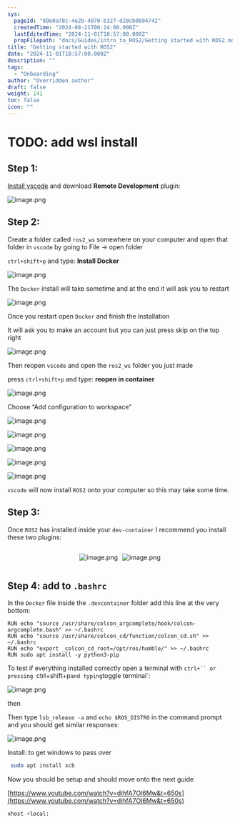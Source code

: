 ```yaml
---
sys:
  pageId: "89e0a78c-4e2b-4070-b327-d28cb0694742"
  createdTime: "2024-08-21T00:24:00.000Z"
  lastEditedTime: "2024-11-01T18:57:00.000Z"
  propFilepath: "docs/Guides/intro_to_ROS2/Getting started with ROS2.md"
title: "Getting started with ROS2"
date: "2024-11-01T18:57:00.000Z"
description: ""
tags:
  - "Onboarding"
author: "Overridden author"
draft: false
weight: 141
toc: false
icon: ""
---
```


# TODO: add wsl install

## Step 1:

[Install vscode](https://code.visualstudio.com/download) and download **Remote Development** plugin:

![image.png](https://prod-files-secure.s3.us-west-2.amazonaws.com/d518164a-d88e-44d1-a4ee-3adb3bd8bce0/efb52993-1881-4a40-b95e-6f020334f022/image.png?X-Amz-Algorithm=AWS4-HMAC-SHA256&X-Amz-Content-Sha256=UNSIGNED-PAYLOAD&X-Amz-Credential=ASIAZI2LB466SZWELS3I%2F20250423%2Fus-west-2%2Fs3%2Faws4_request&X-Amz-Date=20250423T200959Z&X-Amz-Expires=3600&X-Amz-Security-Token=IQoJb3JpZ2luX2VjEGwaCXVzLXdlc3QtMiJGMEQCIF5tSaxcYTYkt7oK0cL2y7y3EsBTk8SV5R8bmY%2F%2F7YeIAiAg%2FCDjCgl2Z8QG6LBqkV566YPw2ZWVRrKZ869CfoZHUyqIBAj1%2F%2F%2F%2F%2F%2F%2F%2F%2F%2F8BEAAaDDYzNzQyMzE4MzgwNSIMvoEwANZzoWrZ3XBaKtwDPGbtwbLc%2Boog51cTvn1iSt%2BXQdsXxpgNQ5ktxrxpsTcHOAb9l3YFFo4w6NTTgZEJ%2FfeBqyVmBm3XKcVqlXTJjh2DDhh9xgtSJMvTMLgl7UgVoECQFErWnToBQU7Bj06qpAGyo6yUtTcBL8PNzd93MIWVHmOVJyTIVCkOxsIusVxOt7LBoYHTC24WNn2dYTdDzhtEISgOrntpouTMVRbSRSsCAxlONp0MYgrAVrUWKmpWjLv6Ulf%2Bmq2SEql4DntpC6RtrFFjfdbX1CtlyW9hyb4W2GWXSwPTBI38Fa8SnG2kA3NrIywdz0hV5GR%2BGSCUHKp1QeF2oZm%2FVbSWqAivoqyiTNGyEJVqj7CAkVMmC8x9JU%2BJvoew64o9U8tB%2BYtjF6NKyd64m59mljTX12fpFCdhLxJFI%2BLTqgWAcI3a7w5h%2FxrBAo7tJl8cd1kiZbPkKJcFNwmQh0lltmhwnClFeWxAYrU7Jso2q7kBrfrWbY6DbfW1Fb8XzL6%2BG2Zle%2BsNMCGO8JcO%2Fl8657tSNL6cArmIcwtqZT7Kt2Q9h3kxB9eI6oUp0JgCznPyYIVQ11PC8NcW1Oqi2pghniIJg%2BQ7uny%2Fyf4SeVq76%2FFfOSGI4mFyU8Jr4FCUu8uRTaQwyo2lwAY6pgHyl%2F7DtoHV3qRxtevghFhPZC8ikZqD5LxZENU3Hjc9pRgPNSBNZOUxtBwX0sZ%2BuY65I59tCZq8GJA2kJWyZMPfSR6ko4k1zH3JkhL13rmgtBUYuIJhryw%2FRFoyRN8z02OtHZ4T5i7R42EytN1BOZGlXCrMLiv7lqTNeNmOOCdhW%2BoXcDW6z4q9SfTCoH4EWp%2Bh1GARMfKHjc6exSf%2F%2FFmV6ThCncyg&X-Amz-Signature=5567c87b4f9380acb5f4216fb9e120a1514a6558185d44db0a2353b574381c52&X-Amz-SignedHeaders=host&x-id=GetObject)

## Step 2:

Create a folder called `ros2_ws` somewhere on your computer and open that folder in `vscode` by going to File → open folder 

`ctrl+shift+p` and type: **Install Docker**

![image.png](https://prod-files-secure.s3.us-west-2.amazonaws.com/d518164a-d88e-44d1-a4ee-3adb3bd8bce0/2269dc0e-1cd5-47ff-bceb-c04ad9b2eab0/image.png?X-Amz-Algorithm=AWS4-HMAC-SHA256&X-Amz-Content-Sha256=UNSIGNED-PAYLOAD&X-Amz-Credential=ASIAZI2LB466SZWELS3I%2F20250423%2Fus-west-2%2Fs3%2Faws4_request&X-Amz-Date=20250423T200959Z&X-Amz-Expires=3600&X-Amz-Security-Token=IQoJb3JpZ2luX2VjEGwaCXVzLXdlc3QtMiJGMEQCIF5tSaxcYTYkt7oK0cL2y7y3EsBTk8SV5R8bmY%2F%2F7YeIAiAg%2FCDjCgl2Z8QG6LBqkV566YPw2ZWVRrKZ869CfoZHUyqIBAj1%2F%2F%2F%2F%2F%2F%2F%2F%2F%2F8BEAAaDDYzNzQyMzE4MzgwNSIMvoEwANZzoWrZ3XBaKtwDPGbtwbLc%2Boog51cTvn1iSt%2BXQdsXxpgNQ5ktxrxpsTcHOAb9l3YFFo4w6NTTgZEJ%2FfeBqyVmBm3XKcVqlXTJjh2DDhh9xgtSJMvTMLgl7UgVoECQFErWnToBQU7Bj06qpAGyo6yUtTcBL8PNzd93MIWVHmOVJyTIVCkOxsIusVxOt7LBoYHTC24WNn2dYTdDzhtEISgOrntpouTMVRbSRSsCAxlONp0MYgrAVrUWKmpWjLv6Ulf%2Bmq2SEql4DntpC6RtrFFjfdbX1CtlyW9hyb4W2GWXSwPTBI38Fa8SnG2kA3NrIywdz0hV5GR%2BGSCUHKp1QeF2oZm%2FVbSWqAivoqyiTNGyEJVqj7CAkVMmC8x9JU%2BJvoew64o9U8tB%2BYtjF6NKyd64m59mljTX12fpFCdhLxJFI%2BLTqgWAcI3a7w5h%2FxrBAo7tJl8cd1kiZbPkKJcFNwmQh0lltmhwnClFeWxAYrU7Jso2q7kBrfrWbY6DbfW1Fb8XzL6%2BG2Zle%2BsNMCGO8JcO%2Fl8657tSNL6cArmIcwtqZT7Kt2Q9h3kxB9eI6oUp0JgCznPyYIVQ11PC8NcW1Oqi2pghniIJg%2BQ7uny%2Fyf4SeVq76%2FFfOSGI4mFyU8Jr4FCUu8uRTaQwyo2lwAY6pgHyl%2F7DtoHV3qRxtevghFhPZC8ikZqD5LxZENU3Hjc9pRgPNSBNZOUxtBwX0sZ%2BuY65I59tCZq8GJA2kJWyZMPfSR6ko4k1zH3JkhL13rmgtBUYuIJhryw%2FRFoyRN8z02OtHZ4T5i7R42EytN1BOZGlXCrMLiv7lqTNeNmOOCdhW%2BoXcDW6z4q9SfTCoH4EWp%2Bh1GARMfKHjc6exSf%2F%2FFmV6ThCncyg&X-Amz-Signature=c6593b1c359ea993a596734c3443077f6f1aea0a3b0ee792d8c1667eb51553f1&X-Amz-SignedHeaders=host&x-id=GetObject)

The `Docker` install will take sometime and at the end it will ask you to restart

![image.png](https://prod-files-secure.s3.us-west-2.amazonaws.com/d518164a-d88e-44d1-a4ee-3adb3bd8bce0/ed233f78-be33-4b1f-b89c-9c346c0e961e/image.png?X-Amz-Algorithm=AWS4-HMAC-SHA256&X-Amz-Content-Sha256=UNSIGNED-PAYLOAD&X-Amz-Credential=ASIAZI2LB466SZWELS3I%2F20250423%2Fus-west-2%2Fs3%2Faws4_request&X-Amz-Date=20250423T200959Z&X-Amz-Expires=3600&X-Amz-Security-Token=IQoJb3JpZ2luX2VjEGwaCXVzLXdlc3QtMiJGMEQCIF5tSaxcYTYkt7oK0cL2y7y3EsBTk8SV5R8bmY%2F%2F7YeIAiAg%2FCDjCgl2Z8QG6LBqkV566YPw2ZWVRrKZ869CfoZHUyqIBAj1%2F%2F%2F%2F%2F%2F%2F%2F%2F%2F8BEAAaDDYzNzQyMzE4MzgwNSIMvoEwANZzoWrZ3XBaKtwDPGbtwbLc%2Boog51cTvn1iSt%2BXQdsXxpgNQ5ktxrxpsTcHOAb9l3YFFo4w6NTTgZEJ%2FfeBqyVmBm3XKcVqlXTJjh2DDhh9xgtSJMvTMLgl7UgVoECQFErWnToBQU7Bj06qpAGyo6yUtTcBL8PNzd93MIWVHmOVJyTIVCkOxsIusVxOt7LBoYHTC24WNn2dYTdDzhtEISgOrntpouTMVRbSRSsCAxlONp0MYgrAVrUWKmpWjLv6Ulf%2Bmq2SEql4DntpC6RtrFFjfdbX1CtlyW9hyb4W2GWXSwPTBI38Fa8SnG2kA3NrIywdz0hV5GR%2BGSCUHKp1QeF2oZm%2FVbSWqAivoqyiTNGyEJVqj7CAkVMmC8x9JU%2BJvoew64o9U8tB%2BYtjF6NKyd64m59mljTX12fpFCdhLxJFI%2BLTqgWAcI3a7w5h%2FxrBAo7tJl8cd1kiZbPkKJcFNwmQh0lltmhwnClFeWxAYrU7Jso2q7kBrfrWbY6DbfW1Fb8XzL6%2BG2Zle%2BsNMCGO8JcO%2Fl8657tSNL6cArmIcwtqZT7Kt2Q9h3kxB9eI6oUp0JgCznPyYIVQ11PC8NcW1Oqi2pghniIJg%2BQ7uny%2Fyf4SeVq76%2FFfOSGI4mFyU8Jr4FCUu8uRTaQwyo2lwAY6pgHyl%2F7DtoHV3qRxtevghFhPZC8ikZqD5LxZENU3Hjc9pRgPNSBNZOUxtBwX0sZ%2BuY65I59tCZq8GJA2kJWyZMPfSR6ko4k1zH3JkhL13rmgtBUYuIJhryw%2FRFoyRN8z02OtHZ4T5i7R42EytN1BOZGlXCrMLiv7lqTNeNmOOCdhW%2BoXcDW6z4q9SfTCoH4EWp%2Bh1GARMfKHjc6exSf%2F%2FFmV6ThCncyg&X-Amz-Signature=b1c31368a1cc328c72ac296bd20bfd258c55e41a67b378cd0ac65c7d96157f7b&X-Amz-SignedHeaders=host&x-id=GetObject)

Once you restart open `Docker` and finish the installation

It will ask you to make an account but you can just press skip on the top right

![image.png](https://prod-files-secure.s3.us-west-2.amazonaws.com/d518164a-d88e-44d1-a4ee-3adb3bd8bce0/21010ad9-1659-4fd9-9f59-9932a09b2a3d/image.png?X-Amz-Algorithm=AWS4-HMAC-SHA256&X-Amz-Content-Sha256=UNSIGNED-PAYLOAD&X-Amz-Credential=ASIAZI2LB466SZWELS3I%2F20250423%2Fus-west-2%2Fs3%2Faws4_request&X-Amz-Date=20250423T200959Z&X-Amz-Expires=3600&X-Amz-Security-Token=IQoJb3JpZ2luX2VjEGwaCXVzLXdlc3QtMiJGMEQCIF5tSaxcYTYkt7oK0cL2y7y3EsBTk8SV5R8bmY%2F%2F7YeIAiAg%2FCDjCgl2Z8QG6LBqkV566YPw2ZWVRrKZ869CfoZHUyqIBAj1%2F%2F%2F%2F%2F%2F%2F%2F%2F%2F8BEAAaDDYzNzQyMzE4MzgwNSIMvoEwANZzoWrZ3XBaKtwDPGbtwbLc%2Boog51cTvn1iSt%2BXQdsXxpgNQ5ktxrxpsTcHOAb9l3YFFo4w6NTTgZEJ%2FfeBqyVmBm3XKcVqlXTJjh2DDhh9xgtSJMvTMLgl7UgVoECQFErWnToBQU7Bj06qpAGyo6yUtTcBL8PNzd93MIWVHmOVJyTIVCkOxsIusVxOt7LBoYHTC24WNn2dYTdDzhtEISgOrntpouTMVRbSRSsCAxlONp0MYgrAVrUWKmpWjLv6Ulf%2Bmq2SEql4DntpC6RtrFFjfdbX1CtlyW9hyb4W2GWXSwPTBI38Fa8SnG2kA3NrIywdz0hV5GR%2BGSCUHKp1QeF2oZm%2FVbSWqAivoqyiTNGyEJVqj7CAkVMmC8x9JU%2BJvoew64o9U8tB%2BYtjF6NKyd64m59mljTX12fpFCdhLxJFI%2BLTqgWAcI3a7w5h%2FxrBAo7tJl8cd1kiZbPkKJcFNwmQh0lltmhwnClFeWxAYrU7Jso2q7kBrfrWbY6DbfW1Fb8XzL6%2BG2Zle%2BsNMCGO8JcO%2Fl8657tSNL6cArmIcwtqZT7Kt2Q9h3kxB9eI6oUp0JgCznPyYIVQ11PC8NcW1Oqi2pghniIJg%2BQ7uny%2Fyf4SeVq76%2FFfOSGI4mFyU8Jr4FCUu8uRTaQwyo2lwAY6pgHyl%2F7DtoHV3qRxtevghFhPZC8ikZqD5LxZENU3Hjc9pRgPNSBNZOUxtBwX0sZ%2BuY65I59tCZq8GJA2kJWyZMPfSR6ko4k1zH3JkhL13rmgtBUYuIJhryw%2FRFoyRN8z02OtHZ4T5i7R42EytN1BOZGlXCrMLiv7lqTNeNmOOCdhW%2BoXcDW6z4q9SfTCoH4EWp%2Bh1GARMfKHjc6exSf%2F%2FFmV6ThCncyg&X-Amz-Signature=794f87b37f9d99494e7fd94b3f016c13977ff720079c9c4e2d05c1faaf63182d&X-Amz-SignedHeaders=host&x-id=GetObject)

Then reopen `vscode` and open the `ros2_ws` folder you just made

press `ctrl+shift+p` and type: **reopen in container**

![image.png](https://prod-files-secure.s3.us-west-2.amazonaws.com/d518164a-d88e-44d1-a4ee-3adb3bd8bce0/4e93b8c2-41ad-488c-8095-c74205196118/image.png?X-Amz-Algorithm=AWS4-HMAC-SHA256&X-Amz-Content-Sha256=UNSIGNED-PAYLOAD&X-Amz-Credential=ASIAZI2LB466SZWELS3I%2F20250423%2Fus-west-2%2Fs3%2Faws4_request&X-Amz-Date=20250423T200959Z&X-Amz-Expires=3600&X-Amz-Security-Token=IQoJb3JpZ2luX2VjEGwaCXVzLXdlc3QtMiJGMEQCIF5tSaxcYTYkt7oK0cL2y7y3EsBTk8SV5R8bmY%2F%2F7YeIAiAg%2FCDjCgl2Z8QG6LBqkV566YPw2ZWVRrKZ869CfoZHUyqIBAj1%2F%2F%2F%2F%2F%2F%2F%2F%2F%2F8BEAAaDDYzNzQyMzE4MzgwNSIMvoEwANZzoWrZ3XBaKtwDPGbtwbLc%2Boog51cTvn1iSt%2BXQdsXxpgNQ5ktxrxpsTcHOAb9l3YFFo4w6NTTgZEJ%2FfeBqyVmBm3XKcVqlXTJjh2DDhh9xgtSJMvTMLgl7UgVoECQFErWnToBQU7Bj06qpAGyo6yUtTcBL8PNzd93MIWVHmOVJyTIVCkOxsIusVxOt7LBoYHTC24WNn2dYTdDzhtEISgOrntpouTMVRbSRSsCAxlONp0MYgrAVrUWKmpWjLv6Ulf%2Bmq2SEql4DntpC6RtrFFjfdbX1CtlyW9hyb4W2GWXSwPTBI38Fa8SnG2kA3NrIywdz0hV5GR%2BGSCUHKp1QeF2oZm%2FVbSWqAivoqyiTNGyEJVqj7CAkVMmC8x9JU%2BJvoew64o9U8tB%2BYtjF6NKyd64m59mljTX12fpFCdhLxJFI%2BLTqgWAcI3a7w5h%2FxrBAo7tJl8cd1kiZbPkKJcFNwmQh0lltmhwnClFeWxAYrU7Jso2q7kBrfrWbY6DbfW1Fb8XzL6%2BG2Zle%2BsNMCGO8JcO%2Fl8657tSNL6cArmIcwtqZT7Kt2Q9h3kxB9eI6oUp0JgCznPyYIVQ11PC8NcW1Oqi2pghniIJg%2BQ7uny%2Fyf4SeVq76%2FFfOSGI4mFyU8Jr4FCUu8uRTaQwyo2lwAY6pgHyl%2F7DtoHV3qRxtevghFhPZC8ikZqD5LxZENU3Hjc9pRgPNSBNZOUxtBwX0sZ%2BuY65I59tCZq8GJA2kJWyZMPfSR6ko4k1zH3JkhL13rmgtBUYuIJhryw%2FRFoyRN8z02OtHZ4T5i7R42EytN1BOZGlXCrMLiv7lqTNeNmOOCdhW%2BoXcDW6z4q9SfTCoH4EWp%2Bh1GARMfKHjc6exSf%2F%2FFmV6ThCncyg&X-Amz-Signature=7ec93bdaaa3d6233a676e31decc6b02d2c313ee94dedd556242cf1ce81d8e96f&X-Amz-SignedHeaders=host&x-id=GetObject)

Choose “Add configuration to workspace”

![image.png](https://prod-files-secure.s3.us-west-2.amazonaws.com/d518164a-d88e-44d1-a4ee-3adb3bd8bce0/9560b282-5060-4989-ba37-97e7b2c22476/image.png?X-Amz-Algorithm=AWS4-HMAC-SHA256&X-Amz-Content-Sha256=UNSIGNED-PAYLOAD&X-Amz-Credential=ASIAZI2LB466SZWELS3I%2F20250423%2Fus-west-2%2Fs3%2Faws4_request&X-Amz-Date=20250423T200959Z&X-Amz-Expires=3600&X-Amz-Security-Token=IQoJb3JpZ2luX2VjEGwaCXVzLXdlc3QtMiJGMEQCIF5tSaxcYTYkt7oK0cL2y7y3EsBTk8SV5R8bmY%2F%2F7YeIAiAg%2FCDjCgl2Z8QG6LBqkV566YPw2ZWVRrKZ869CfoZHUyqIBAj1%2F%2F%2F%2F%2F%2F%2F%2F%2F%2F8BEAAaDDYzNzQyMzE4MzgwNSIMvoEwANZzoWrZ3XBaKtwDPGbtwbLc%2Boog51cTvn1iSt%2BXQdsXxpgNQ5ktxrxpsTcHOAb9l3YFFo4w6NTTgZEJ%2FfeBqyVmBm3XKcVqlXTJjh2DDhh9xgtSJMvTMLgl7UgVoECQFErWnToBQU7Bj06qpAGyo6yUtTcBL8PNzd93MIWVHmOVJyTIVCkOxsIusVxOt7LBoYHTC24WNn2dYTdDzhtEISgOrntpouTMVRbSRSsCAxlONp0MYgrAVrUWKmpWjLv6Ulf%2Bmq2SEql4DntpC6RtrFFjfdbX1CtlyW9hyb4W2GWXSwPTBI38Fa8SnG2kA3NrIywdz0hV5GR%2BGSCUHKp1QeF2oZm%2FVbSWqAivoqyiTNGyEJVqj7CAkVMmC8x9JU%2BJvoew64o9U8tB%2BYtjF6NKyd64m59mljTX12fpFCdhLxJFI%2BLTqgWAcI3a7w5h%2FxrBAo7tJl8cd1kiZbPkKJcFNwmQh0lltmhwnClFeWxAYrU7Jso2q7kBrfrWbY6DbfW1Fb8XzL6%2BG2Zle%2BsNMCGO8JcO%2Fl8657tSNL6cArmIcwtqZT7Kt2Q9h3kxB9eI6oUp0JgCznPyYIVQ11PC8NcW1Oqi2pghniIJg%2BQ7uny%2Fyf4SeVq76%2FFfOSGI4mFyU8Jr4FCUu8uRTaQwyo2lwAY6pgHyl%2F7DtoHV3qRxtevghFhPZC8ikZqD5LxZENU3Hjc9pRgPNSBNZOUxtBwX0sZ%2BuY65I59tCZq8GJA2kJWyZMPfSR6ko4k1zH3JkhL13rmgtBUYuIJhryw%2FRFoyRN8z02OtHZ4T5i7R42EytN1BOZGlXCrMLiv7lqTNeNmOOCdhW%2BoXcDW6z4q9SfTCoH4EWp%2Bh1GARMfKHjc6exSf%2F%2FFmV6ThCncyg&X-Amz-Signature=b19432bd55f0b25442e0aec3d817209b64e39c96289396010c2e0f45c3856375&X-Amz-SignedHeaders=host&x-id=GetObject)

![image.png](https://prod-files-secure.s3.us-west-2.amazonaws.com/d518164a-d88e-44d1-a4ee-3adb3bd8bce0/2ee63f81-886b-48e8-a553-dc6e5eac99e4/image.png?X-Amz-Algorithm=AWS4-HMAC-SHA256&X-Amz-Content-Sha256=UNSIGNED-PAYLOAD&X-Amz-Credential=ASIAZI2LB466SZWELS3I%2F20250423%2Fus-west-2%2Fs3%2Faws4_request&X-Amz-Date=20250423T200959Z&X-Amz-Expires=3600&X-Amz-Security-Token=IQoJb3JpZ2luX2VjEGwaCXVzLXdlc3QtMiJGMEQCIF5tSaxcYTYkt7oK0cL2y7y3EsBTk8SV5R8bmY%2F%2F7YeIAiAg%2FCDjCgl2Z8QG6LBqkV566YPw2ZWVRrKZ869CfoZHUyqIBAj1%2F%2F%2F%2F%2F%2F%2F%2F%2F%2F8BEAAaDDYzNzQyMzE4MzgwNSIMvoEwANZzoWrZ3XBaKtwDPGbtwbLc%2Boog51cTvn1iSt%2BXQdsXxpgNQ5ktxrxpsTcHOAb9l3YFFo4w6NTTgZEJ%2FfeBqyVmBm3XKcVqlXTJjh2DDhh9xgtSJMvTMLgl7UgVoECQFErWnToBQU7Bj06qpAGyo6yUtTcBL8PNzd93MIWVHmOVJyTIVCkOxsIusVxOt7LBoYHTC24WNn2dYTdDzhtEISgOrntpouTMVRbSRSsCAxlONp0MYgrAVrUWKmpWjLv6Ulf%2Bmq2SEql4DntpC6RtrFFjfdbX1CtlyW9hyb4W2GWXSwPTBI38Fa8SnG2kA3NrIywdz0hV5GR%2BGSCUHKp1QeF2oZm%2FVbSWqAivoqyiTNGyEJVqj7CAkVMmC8x9JU%2BJvoew64o9U8tB%2BYtjF6NKyd64m59mljTX12fpFCdhLxJFI%2BLTqgWAcI3a7w5h%2FxrBAo7tJl8cd1kiZbPkKJcFNwmQh0lltmhwnClFeWxAYrU7Jso2q7kBrfrWbY6DbfW1Fb8XzL6%2BG2Zle%2BsNMCGO8JcO%2Fl8657tSNL6cArmIcwtqZT7Kt2Q9h3kxB9eI6oUp0JgCznPyYIVQ11PC8NcW1Oqi2pghniIJg%2BQ7uny%2Fyf4SeVq76%2FFfOSGI4mFyU8Jr4FCUu8uRTaQwyo2lwAY6pgHyl%2F7DtoHV3qRxtevghFhPZC8ikZqD5LxZENU3Hjc9pRgPNSBNZOUxtBwX0sZ%2BuY65I59tCZq8GJA2kJWyZMPfSR6ko4k1zH3JkhL13rmgtBUYuIJhryw%2FRFoyRN8z02OtHZ4T5i7R42EytN1BOZGlXCrMLiv7lqTNeNmOOCdhW%2BoXcDW6z4q9SfTCoH4EWp%2Bh1GARMfKHjc6exSf%2F%2FFmV6ThCncyg&X-Amz-Signature=b80888b0c74742cf27835d5127a0366e789f5289bc0477023cbdba460cf59a04&X-Amz-SignedHeaders=host&x-id=GetObject)

![image.png](https://prod-files-secure.s3.us-west-2.amazonaws.com/d518164a-d88e-44d1-a4ee-3adb3bd8bce0/ae1580b2-b048-407e-aed9-b584224a7a04/image.png?X-Amz-Algorithm=AWS4-HMAC-SHA256&X-Amz-Content-Sha256=UNSIGNED-PAYLOAD&X-Amz-Credential=ASIAZI2LB466SZWELS3I%2F20250423%2Fus-west-2%2Fs3%2Faws4_request&X-Amz-Date=20250423T200959Z&X-Amz-Expires=3600&X-Amz-Security-Token=IQoJb3JpZ2luX2VjEGwaCXVzLXdlc3QtMiJGMEQCIF5tSaxcYTYkt7oK0cL2y7y3EsBTk8SV5R8bmY%2F%2F7YeIAiAg%2FCDjCgl2Z8QG6LBqkV566YPw2ZWVRrKZ869CfoZHUyqIBAj1%2F%2F%2F%2F%2F%2F%2F%2F%2F%2F8BEAAaDDYzNzQyMzE4MzgwNSIMvoEwANZzoWrZ3XBaKtwDPGbtwbLc%2Boog51cTvn1iSt%2BXQdsXxpgNQ5ktxrxpsTcHOAb9l3YFFo4w6NTTgZEJ%2FfeBqyVmBm3XKcVqlXTJjh2DDhh9xgtSJMvTMLgl7UgVoECQFErWnToBQU7Bj06qpAGyo6yUtTcBL8PNzd93MIWVHmOVJyTIVCkOxsIusVxOt7LBoYHTC24WNn2dYTdDzhtEISgOrntpouTMVRbSRSsCAxlONp0MYgrAVrUWKmpWjLv6Ulf%2Bmq2SEql4DntpC6RtrFFjfdbX1CtlyW9hyb4W2GWXSwPTBI38Fa8SnG2kA3NrIywdz0hV5GR%2BGSCUHKp1QeF2oZm%2FVbSWqAivoqyiTNGyEJVqj7CAkVMmC8x9JU%2BJvoew64o9U8tB%2BYtjF6NKyd64m59mljTX12fpFCdhLxJFI%2BLTqgWAcI3a7w5h%2FxrBAo7tJl8cd1kiZbPkKJcFNwmQh0lltmhwnClFeWxAYrU7Jso2q7kBrfrWbY6DbfW1Fb8XzL6%2BG2Zle%2BsNMCGO8JcO%2Fl8657tSNL6cArmIcwtqZT7Kt2Q9h3kxB9eI6oUp0JgCznPyYIVQ11PC8NcW1Oqi2pghniIJg%2BQ7uny%2Fyf4SeVq76%2FFfOSGI4mFyU8Jr4FCUu8uRTaQwyo2lwAY6pgHyl%2F7DtoHV3qRxtevghFhPZC8ikZqD5LxZENU3Hjc9pRgPNSBNZOUxtBwX0sZ%2BuY65I59tCZq8GJA2kJWyZMPfSR6ko4k1zH3JkhL13rmgtBUYuIJhryw%2FRFoyRN8z02OtHZ4T5i7R42EytN1BOZGlXCrMLiv7lqTNeNmOOCdhW%2BoXcDW6z4q9SfTCoH4EWp%2Bh1GARMfKHjc6exSf%2F%2FFmV6ThCncyg&X-Amz-Signature=ff2b87f9145c308b994130fe6057b4228caf11f37e59def2077ad8249b908e69&X-Amz-SignedHeaders=host&x-id=GetObject)

![image.png](https://prod-files-secure.s3.us-west-2.amazonaws.com/d518164a-d88e-44d1-a4ee-3adb3bd8bce0/53255b28-f75e-430f-b9e3-c0ac8577e42b/image.png?X-Amz-Algorithm=AWS4-HMAC-SHA256&X-Amz-Content-Sha256=UNSIGNED-PAYLOAD&X-Amz-Credential=ASIAZI2LB466SZWELS3I%2F20250423%2Fus-west-2%2Fs3%2Faws4_request&X-Amz-Date=20250423T200959Z&X-Amz-Expires=3600&X-Amz-Security-Token=IQoJb3JpZ2luX2VjEGwaCXVzLXdlc3QtMiJGMEQCIF5tSaxcYTYkt7oK0cL2y7y3EsBTk8SV5R8bmY%2F%2F7YeIAiAg%2FCDjCgl2Z8QG6LBqkV566YPw2ZWVRrKZ869CfoZHUyqIBAj1%2F%2F%2F%2F%2F%2F%2F%2F%2F%2F8BEAAaDDYzNzQyMzE4MzgwNSIMvoEwANZzoWrZ3XBaKtwDPGbtwbLc%2Boog51cTvn1iSt%2BXQdsXxpgNQ5ktxrxpsTcHOAb9l3YFFo4w6NTTgZEJ%2FfeBqyVmBm3XKcVqlXTJjh2DDhh9xgtSJMvTMLgl7UgVoECQFErWnToBQU7Bj06qpAGyo6yUtTcBL8PNzd93MIWVHmOVJyTIVCkOxsIusVxOt7LBoYHTC24WNn2dYTdDzhtEISgOrntpouTMVRbSRSsCAxlONp0MYgrAVrUWKmpWjLv6Ulf%2Bmq2SEql4DntpC6RtrFFjfdbX1CtlyW9hyb4W2GWXSwPTBI38Fa8SnG2kA3NrIywdz0hV5GR%2BGSCUHKp1QeF2oZm%2FVbSWqAivoqyiTNGyEJVqj7CAkVMmC8x9JU%2BJvoew64o9U8tB%2BYtjF6NKyd64m59mljTX12fpFCdhLxJFI%2BLTqgWAcI3a7w5h%2FxrBAo7tJl8cd1kiZbPkKJcFNwmQh0lltmhwnClFeWxAYrU7Jso2q7kBrfrWbY6DbfW1Fb8XzL6%2BG2Zle%2BsNMCGO8JcO%2Fl8657tSNL6cArmIcwtqZT7Kt2Q9h3kxB9eI6oUp0JgCznPyYIVQ11PC8NcW1Oqi2pghniIJg%2BQ7uny%2Fyf4SeVq76%2FFfOSGI4mFyU8Jr4FCUu8uRTaQwyo2lwAY6pgHyl%2F7DtoHV3qRxtevghFhPZC8ikZqD5LxZENU3Hjc9pRgPNSBNZOUxtBwX0sZ%2BuY65I59tCZq8GJA2kJWyZMPfSR6ko4k1zH3JkhL13rmgtBUYuIJhryw%2FRFoyRN8z02OtHZ4T5i7R42EytN1BOZGlXCrMLiv7lqTNeNmOOCdhW%2BoXcDW6z4q9SfTCoH4EWp%2Bh1GARMfKHjc6exSf%2F%2FFmV6ThCncyg&X-Amz-Signature=8e092c5f9c787e5259c65ce2f41bf4abde47fafe4736de3afb8a4fde8a8180b6&X-Amz-SignedHeaders=host&x-id=GetObject)

![image.png](https://prod-files-secure.s3.us-west-2.amazonaws.com/d518164a-d88e-44d1-a4ee-3adb3bd8bce0/7c562767-5af9-4ffb-97d1-327bcdf4ee00/image.png?X-Amz-Algorithm=AWS4-HMAC-SHA256&X-Amz-Content-Sha256=UNSIGNED-PAYLOAD&X-Amz-Credential=ASIAZI2LB466SZWELS3I%2F20250423%2Fus-west-2%2Fs3%2Faws4_request&X-Amz-Date=20250423T200959Z&X-Amz-Expires=3600&X-Amz-Security-Token=IQoJb3JpZ2luX2VjEGwaCXVzLXdlc3QtMiJGMEQCIF5tSaxcYTYkt7oK0cL2y7y3EsBTk8SV5R8bmY%2F%2F7YeIAiAg%2FCDjCgl2Z8QG6LBqkV566YPw2ZWVRrKZ869CfoZHUyqIBAj1%2F%2F%2F%2F%2F%2F%2F%2F%2F%2F8BEAAaDDYzNzQyMzE4MzgwNSIMvoEwANZzoWrZ3XBaKtwDPGbtwbLc%2Boog51cTvn1iSt%2BXQdsXxpgNQ5ktxrxpsTcHOAb9l3YFFo4w6NTTgZEJ%2FfeBqyVmBm3XKcVqlXTJjh2DDhh9xgtSJMvTMLgl7UgVoECQFErWnToBQU7Bj06qpAGyo6yUtTcBL8PNzd93MIWVHmOVJyTIVCkOxsIusVxOt7LBoYHTC24WNn2dYTdDzhtEISgOrntpouTMVRbSRSsCAxlONp0MYgrAVrUWKmpWjLv6Ulf%2Bmq2SEql4DntpC6RtrFFjfdbX1CtlyW9hyb4W2GWXSwPTBI38Fa8SnG2kA3NrIywdz0hV5GR%2BGSCUHKp1QeF2oZm%2FVbSWqAivoqyiTNGyEJVqj7CAkVMmC8x9JU%2BJvoew64o9U8tB%2BYtjF6NKyd64m59mljTX12fpFCdhLxJFI%2BLTqgWAcI3a7w5h%2FxrBAo7tJl8cd1kiZbPkKJcFNwmQh0lltmhwnClFeWxAYrU7Jso2q7kBrfrWbY6DbfW1Fb8XzL6%2BG2Zle%2BsNMCGO8JcO%2Fl8657tSNL6cArmIcwtqZT7Kt2Q9h3kxB9eI6oUp0JgCznPyYIVQ11PC8NcW1Oqi2pghniIJg%2BQ7uny%2Fyf4SeVq76%2FFfOSGI4mFyU8Jr4FCUu8uRTaQwyo2lwAY6pgHyl%2F7DtoHV3qRxtevghFhPZC8ikZqD5LxZENU3Hjc9pRgPNSBNZOUxtBwX0sZ%2BuY65I59tCZq8GJA2kJWyZMPfSR6ko4k1zH3JkhL13rmgtBUYuIJhryw%2FRFoyRN8z02OtHZ4T5i7R42EytN1BOZGlXCrMLiv7lqTNeNmOOCdhW%2BoXcDW6z4q9SfTCoH4EWp%2Bh1GARMfKHjc6exSf%2F%2FFmV6ThCncyg&X-Amz-Signature=b02b4142a3599a759afa944562895f220c049b3ff944ee289ed0c4abda77b776&X-Amz-SignedHeaders=host&x-id=GetObject)

`vscode` will now install `ROS2` onto your computer so this may take some time.

## Step 3:

Once `ROS2` has installed inside your `dev-container` I recommend you install these two plugins:

<div style="display: flex;flex-direction: row; column-gap:10px; max-width: 630px;justify-content: center;">
<div>

![image.png](https://prod-files-secure.s3.us-west-2.amazonaws.com/d518164a-d88e-44d1-a4ee-3adb3bd8bce0/3fc3d550-5a54-4ba1-ba6b-faa01cdb7369/image.png?X-Amz-Algorithm=AWS4-HMAC-SHA256&X-Amz-Content-Sha256=UNSIGNED-PAYLOAD&X-Amz-Credential=ASIAZI2LB466V7XAK224%2F20250423%2Fus-west-2%2Fs3%2Faws4_request&X-Amz-Date=20250423T201000Z&X-Amz-Expires=3600&X-Amz-Security-Token=IQoJb3JpZ2luX2VjEGsaCXVzLXdlc3QtMiJGMEQCIEhGhnlhhMrOOi5kCIqJ17Z4z6irB9qj8Cqy4c0Gu7SVAiBmdFoQwWkD%2BwyNdD5u0J1Q1CprEt7MLecweKAE%2FWSb1iqIBAj0%2F%2F%2F%2F%2F%2F%2F%2F%2F%2F8BEAAaDDYzNzQyMzE4MzgwNSIM5oQkL7HadJI8GfsCKtwDhqOe7JF7seek7xDAAx2%2BXTk01mojAwsZALL0l6MQnOy5VFxSa1pFLps0R9BHCFvYvzltE2tdPi7AS89PJIOiC9XbV5076ZYe76H0IMv76vdxrrVlqmVpycHEWuf9PSWNFVrXqkMAynOk7HxNoGKe7yIzx7dstRiCutvmgXljPOKLDJJ%2FlkYAo1RZXD0QuixZiKbYBTn10wwRhzCUF7toAFAN87OvieXj6L3%2Bd8NkNXwyLEY4HKDAto8jjTbDhsXEX3OacadZtbEmvk8IJMUfP3pq7EYf8Pf7Bc4NTomPaYbJsI8miyvFH5851D0WR%2F4hi9JqSJR3sbmZAl6be53ZsmiZB%2BTVPlf2xYPagL6u51w1gE1Tlq%2FA22lpPFdttZbrnWdcdnTmzMQdO41CYuslS3KIuy1FJGms5CMu3sOFxnZu1KczMsXPGztU3BLBXxF2qyuW9ljUZaFKnYscrYF%2FIrS4ebAr%2F4Y1j6cG79MYmBjWna%2B9IwOdr9%2FPUOmlOgkC5mjc9fYFpgT2bhWhmWUX5EHQi%2FRR1hXVHz%2Bm%2FLqUD9RrNzIMqlhiemYDyCHArD%2ByrrvT7XLn4IxM2o71VFkibv%2BnALhEFsV6OYgzVtUDTvGfY0zRnzycR6hSjLkwn%2FSkwAY6pgG1ozRbS8pmb%2FMgxqL0MZSnAHNOrZwSDcvR9d6fXU%2B6XD%2FEAZO2nqS2MFzXJI%2BlsCRf0A1L9fseB6da4aqfzNFTPriULJrruSO9sT0qgKf6JqsKpDPB3SIZrHdlzGxorqUxSojmnBndhY%2FSylTcDpMA8UUpkXRM%2F0AR7NTp2I%2Fw8RA6oU4nIYDTG6fNF%2FWMvMiRJCXoqx6Uly6qC4WqrSBnQvK%2FQvq0&X-Amz-Signature=db5141bf6d7a7a62d0281b2d0909fa3294a1ea122d1208357a9221b4daf76ca5&X-Amz-SignedHeaders=host&x-id=GetObject)

</div>
<div>

![image.png](https://prod-files-secure.s3.us-west-2.amazonaws.com/d518164a-d88e-44d1-a4ee-3adb3bd8bce0/d994cc66-13c2-4093-a5a3-f84cf4601a82/image.png?X-Amz-Algorithm=AWS4-HMAC-SHA256&X-Amz-Content-Sha256=UNSIGNED-PAYLOAD&X-Amz-Credential=ASIAZI2LB466WUZECYIT%2F20250423%2Fus-west-2%2Fs3%2Faws4_request&X-Amz-Date=20250423T201000Z&X-Amz-Expires=3600&X-Amz-Security-Token=IQoJb3JpZ2luX2VjEGsaCXVzLXdlc3QtMiJGMEQCIBRkbDJ%2FcEEdpTlNNyqRr0SYpTP96EhC%2FVZS9cCgQt9xAiBkK0%2BYGUIocCYHlnoLEp9S1XKvkju3QoZcsWzyxVppniqIBAj0%2F%2F%2F%2F%2F%2F%2F%2F%2F%2F8BEAAaDDYzNzQyMzE4MzgwNSIMlh8nbrOZdxVhhfs5KtwDYpwnDswpSXyqsC4a5%2BfnxDJvOODE87X5jAI3GgTj6vJ2NsqIXNWnwza7Zu%2BZ5ypLTrVQkneFFCdnVNWmM1l6x480zb8xzeKq2k07H%2BxATxSPCB%2BSMiZHgb8DTLwZBQUQm1hcljhWW61Su97gZZs8p%2FyFobsL7qm1QwYJ6N0ot601PoKXBV6jyWkKzyZhvbAoLQIUlXMd7jK85PKp4lOpDyRwQRCMsZRPwkihMQjxK%2BfsNC7TQ8tM8bI4t8PZtfTAGduWiZBlKp2Bg8GWikzNTSDh2KWLITyvcNZZlnTMMY4GbaiRKKLGvbNyqzHyL%2Fddd7NWnX5HORqMFQt4CZkOavD2kSmro4XkQSSId%2BIZgUpOkzZ%2F34N9y4M%2B%2BhqA7QLtMh0Q0P5h5BU2e4nOL2FATg41vFObkM2H2i2VKLO4%2FULl6Rsao5vgm%2FAjG28u7cFftLkdUlyj9HDMkoJdwAf6uBPKjIg8CFe7fUpNRASXXqdDLpZihptS%2B6BDKEXHTVbiFhfvEabO%2BiNOeGRvcuRDdG2lvF0E2Xxfc1rj8ggVeNb7fw4sqlcahsSseqcqneT8OglrRRF%2BmGFCUSSZWUofhTCVuGmwJw2TzqLKdb9t4vSJaPuFS3b8kzkEQWwwnfSkwAY6pgHrgnqkxu4AWAV71AgpTsCEKcFwmv1t%2B4wTe0DPXciLxvUV0xfU5wh9OIo%2Fs2J12O2%2FJht%2BMIyvQqv1DjnNsOjqC1aznwMhvn9uftaWT3LPoWIBzQTgcY099A1s4aNFPBJowHgCnMDQ8TOMPSCmWFAZuzJ4C3QcStuGj2%2BBNKFMVLgdFmOj%2BAIRJuSGrBdD2JeYTlb537g2leAlSQ5pPi2wWwnTxqDr&X-Amz-Signature=737fad6f8d338576aac33f77f4617e4944c22ebc987c941ea511ffe0054da7e8&X-Amz-SignedHeaders=host&x-id=GetObject)

</div>
</div>

## Step 4: add to `.bashrc`

In the `Docker` file inside the `.devcontainer` folder add this line at the very bottom: 

```docker
RUN echo "source /usr/share/colcon_argcomplete/hook/colcon-argcomplete.bash" >> ~/.bashrc
RUN echo "source /usr/share/colcon_cd/function/colcon_cd.sh" >> ~/.bashrc
RUN echo "export _colcon_cd_root=/opt/ros/humble/" >> ~/.bashrc
RUN sudo apt install -y python3-pip 
```

To test if everything installed correctly open a terminal with `ctrl+`` or pressing `ctrl+shift+p` and typing `toggle terminal`:

![image.png](https://prod-files-secure.s3.us-west-2.amazonaws.com/d518164a-d88e-44d1-a4ee-3adb3bd8bce0/6a4943d8-b04e-4c02-9a58-775f3384d1a5/image.png?X-Amz-Algorithm=AWS4-HMAC-SHA256&X-Amz-Content-Sha256=UNSIGNED-PAYLOAD&X-Amz-Credential=ASIAZI2LB466SZWELS3I%2F20250423%2Fus-west-2%2Fs3%2Faws4_request&X-Amz-Date=20250423T200959Z&X-Amz-Expires=3600&X-Amz-Security-Token=IQoJb3JpZ2luX2VjEGwaCXVzLXdlc3QtMiJGMEQCIF5tSaxcYTYkt7oK0cL2y7y3EsBTk8SV5R8bmY%2F%2F7YeIAiAg%2FCDjCgl2Z8QG6LBqkV566YPw2ZWVRrKZ869CfoZHUyqIBAj1%2F%2F%2F%2F%2F%2F%2F%2F%2F%2F8BEAAaDDYzNzQyMzE4MzgwNSIMvoEwANZzoWrZ3XBaKtwDPGbtwbLc%2Boog51cTvn1iSt%2BXQdsXxpgNQ5ktxrxpsTcHOAb9l3YFFo4w6NTTgZEJ%2FfeBqyVmBm3XKcVqlXTJjh2DDhh9xgtSJMvTMLgl7UgVoECQFErWnToBQU7Bj06qpAGyo6yUtTcBL8PNzd93MIWVHmOVJyTIVCkOxsIusVxOt7LBoYHTC24WNn2dYTdDzhtEISgOrntpouTMVRbSRSsCAxlONp0MYgrAVrUWKmpWjLv6Ulf%2Bmq2SEql4DntpC6RtrFFjfdbX1CtlyW9hyb4W2GWXSwPTBI38Fa8SnG2kA3NrIywdz0hV5GR%2BGSCUHKp1QeF2oZm%2FVbSWqAivoqyiTNGyEJVqj7CAkVMmC8x9JU%2BJvoew64o9U8tB%2BYtjF6NKyd64m59mljTX12fpFCdhLxJFI%2BLTqgWAcI3a7w5h%2FxrBAo7tJl8cd1kiZbPkKJcFNwmQh0lltmhwnClFeWxAYrU7Jso2q7kBrfrWbY6DbfW1Fb8XzL6%2BG2Zle%2BsNMCGO8JcO%2Fl8657tSNL6cArmIcwtqZT7Kt2Q9h3kxB9eI6oUp0JgCznPyYIVQ11PC8NcW1Oqi2pghniIJg%2BQ7uny%2Fyf4SeVq76%2FFfOSGI4mFyU8Jr4FCUu8uRTaQwyo2lwAY6pgHyl%2F7DtoHV3qRxtevghFhPZC8ikZqD5LxZENU3Hjc9pRgPNSBNZOUxtBwX0sZ%2BuY65I59tCZq8GJA2kJWyZMPfSR6ko4k1zH3JkhL13rmgtBUYuIJhryw%2FRFoyRN8z02OtHZ4T5i7R42EytN1BOZGlXCrMLiv7lqTNeNmOOCdhW%2BoXcDW6z4q9SfTCoH4EWp%2Bh1GARMfKHjc6exSf%2F%2FFmV6ThCncyg&X-Amz-Signature=1b447fed833b5021f6bbbf8e640412829e83ee00dc0a4b1ea22d22b7b490d55b&X-Amz-SignedHeaders=host&x-id=GetObject)

then 

Then type `lsb_release -a` and `echo $ROS_DISTRO` in the command prompt and you should get similar responses:

![image.png](https://prod-files-secure.s3.us-west-2.amazonaws.com/d518164a-d88e-44d1-a4ee-3adb3bd8bce0/3e635dec-a805-4e85-8b9e-d000e5b71a4e/image.png?X-Amz-Algorithm=AWS4-HMAC-SHA256&X-Amz-Content-Sha256=UNSIGNED-PAYLOAD&X-Amz-Credential=ASIAZI2LB466SZWELS3I%2F20250423%2Fus-west-2%2Fs3%2Faws4_request&X-Amz-Date=20250423T200959Z&X-Amz-Expires=3600&X-Amz-Security-Token=IQoJb3JpZ2luX2VjEGwaCXVzLXdlc3QtMiJGMEQCIF5tSaxcYTYkt7oK0cL2y7y3EsBTk8SV5R8bmY%2F%2F7YeIAiAg%2FCDjCgl2Z8QG6LBqkV566YPw2ZWVRrKZ869CfoZHUyqIBAj1%2F%2F%2F%2F%2F%2F%2F%2F%2F%2F8BEAAaDDYzNzQyMzE4MzgwNSIMvoEwANZzoWrZ3XBaKtwDPGbtwbLc%2Boog51cTvn1iSt%2BXQdsXxpgNQ5ktxrxpsTcHOAb9l3YFFo4w6NTTgZEJ%2FfeBqyVmBm3XKcVqlXTJjh2DDhh9xgtSJMvTMLgl7UgVoECQFErWnToBQU7Bj06qpAGyo6yUtTcBL8PNzd93MIWVHmOVJyTIVCkOxsIusVxOt7LBoYHTC24WNn2dYTdDzhtEISgOrntpouTMVRbSRSsCAxlONp0MYgrAVrUWKmpWjLv6Ulf%2Bmq2SEql4DntpC6RtrFFjfdbX1CtlyW9hyb4W2GWXSwPTBI38Fa8SnG2kA3NrIywdz0hV5GR%2BGSCUHKp1QeF2oZm%2FVbSWqAivoqyiTNGyEJVqj7CAkVMmC8x9JU%2BJvoew64o9U8tB%2BYtjF6NKyd64m59mljTX12fpFCdhLxJFI%2BLTqgWAcI3a7w5h%2FxrBAo7tJl8cd1kiZbPkKJcFNwmQh0lltmhwnClFeWxAYrU7Jso2q7kBrfrWbY6DbfW1Fb8XzL6%2BG2Zle%2BsNMCGO8JcO%2Fl8657tSNL6cArmIcwtqZT7Kt2Q9h3kxB9eI6oUp0JgCznPyYIVQ11PC8NcW1Oqi2pghniIJg%2BQ7uny%2Fyf4SeVq76%2FFfOSGI4mFyU8Jr4FCUu8uRTaQwyo2lwAY6pgHyl%2F7DtoHV3qRxtevghFhPZC8ikZqD5LxZENU3Hjc9pRgPNSBNZOUxtBwX0sZ%2BuY65I59tCZq8GJA2kJWyZMPfSR6ko4k1zH3JkhL13rmgtBUYuIJhryw%2FRFoyRN8z02OtHZ4T5i7R42EytN1BOZGlXCrMLiv7lqTNeNmOOCdhW%2BoXcDW6z4q9SfTCoH4EWp%2Bh1GARMfKHjc6exSf%2F%2FFmV6ThCncyg&X-Amz-Signature=52a884f857e145024439e6a56927d67aaeaf8b71103abdc9c1873d705f174a5c&X-Amz-SignedHeaders=host&x-id=GetObject)

Install:  to get windows to pass over

```bash
 sudo apt install xcb
```

Now you should be setup and should move onto the next guide 

[https://www.youtube.com/watch?v=dihfA7Ol6Mw&t=650s](https://www.youtube.com/watch?v=dihfA7Ol6Mw&t=650s)

```python
xhost +local:
```
